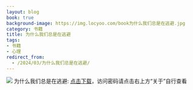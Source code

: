 ```yaml
---
layout: blog
book: true
background-image: https://img.locyoo.com/book为什么我们总是在逃避.jpg
category: 书籍
title: 为什么我们总是在逃避
tags:
- 书籍
- 心理
redirect_from:
  - /2024/03/为什么我们总是在逃避/
---
```

![](https://img.locyoo.com/book为什么我们总是在逃避.jpg)
为什么我们总是在逃避: <a name = "ref1" href="https://url18.ctfile.com/f/50983618-1345419364-1394cc?p=3619">点击下载</a>，访问密码请点击右上方“关于”自行查看